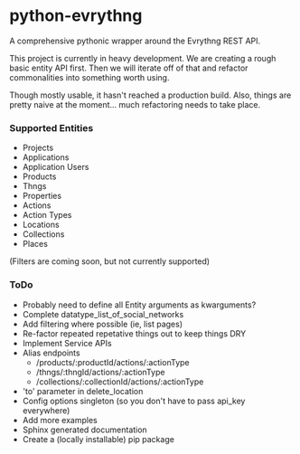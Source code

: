 # python-evrythng

A comprehensive pythonic wrapper around the Evrythng REST API.

This project is currently in heavy development. We are creating a rough basic
entity API first. Then we will iterate off of that and refactor commonalities
into something worth using.

Though mostly usable, it hasn't reached a production build. Also, things are
pretty naive at the moment... much refactoring needs to take place.

### Supported Entities

- Projects
- Applications
- Application Users
- Products
- Thngs
- Properties
- Actions
- Action Types
- Locations
- Collections
- Places

(Filters are coming soon, but not currently supported)

### ToDo

- Probably need to define all Entity arguments as kwarguments?
- Complete datatype_list_of_social_networks
- Add filtering where possible (ie, list pages)
- Re-factor repeated repetative things out to keep things DRY
- Implement Service APIs
- Alias endpoints
    - /products/:productId/actions/:actionType
    - /thngs/:thngId/actions/:actionType
    - /collections/:collectionId/actions/:actionType
- 'to' parameter in delete_location
- Config options singleton (so you don't have to pass api_key everywhere)
- Add more examples
- Sphinx generated documentation
- Create a (locally installable) pip package
